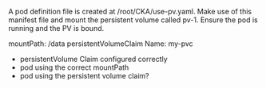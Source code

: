 A pod definition file is created at /root/CKA/use-pv.yaml. Make use of this manifest file and mount the persistent volume called pv-1. Ensure the pod is running and the PV is bound.

mountPath: /data
persistentVolumeClaim Name: my-pvc

- persistentVolume Claim configured correctly
- pod using the correct mountPath
- pod using the persistent volume claim?
